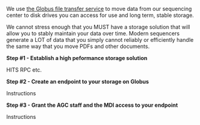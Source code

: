 We use
<a href="https://www.globus.org/data-transfer" target="_globus">
the Globus file transfer service</a>
to move data from our sequencing center to disk drives
you can access for use and long term, stable storage.

We cannot stress enough that you MUST have a storage
solution that will allow you to stably maintain your data
over time. Modern sequencers generate a LOT of data that
you simply cannot reliably or efficiently handle the same
way that you move PDFs and other documents.

**Step #1 - Establish a high peformance storage solution**

HITS RPC etc.

**Step #2 - Create an endpoint to your storage on Globus**

Instructions

**Step #3 - Grant the AGC staff and the MDI access to your endpoint**

Instructions
